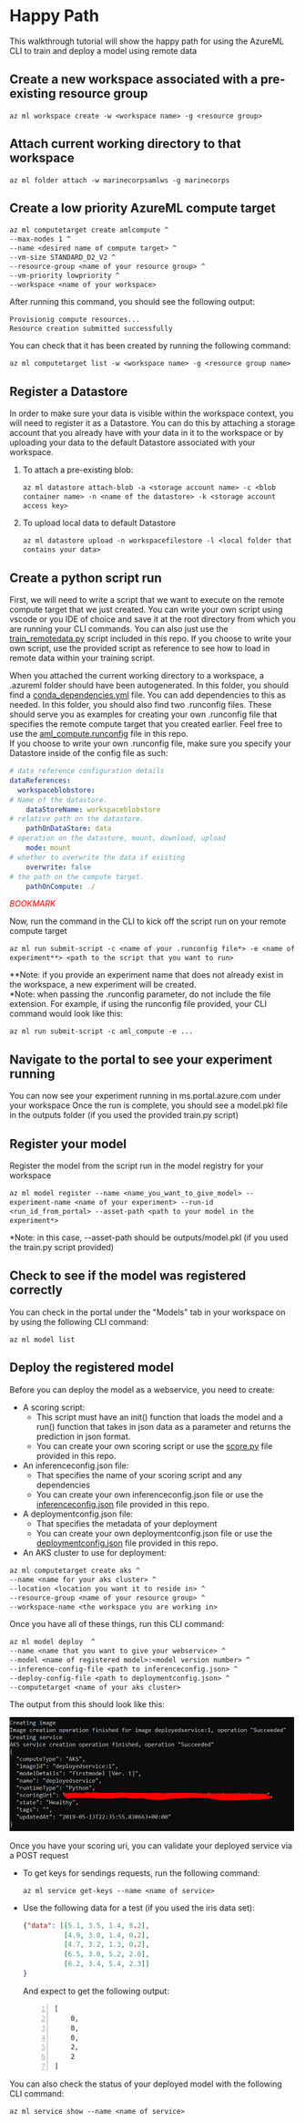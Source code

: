 # Happy Path
This walkthrough tutorial will show the happy path for using the AzureML CLI to train and deploy a model using remote data

## Create a new workspace associated with a pre-existing resource group
```console
az ml workspace create -w <workspace name> -g <resource group>
```

## Attach current working directory to that workspace 
```console
az ml folder attach -w marinecorpsamlws -g marinecorps
```
## Create a low priority AzureML compute target 
```console
az ml computetarget create amlcompute ^
--max-nodes 1 ^
--name <desired name of compute target> ^
--vm-size STANDARD_D2_V2 ^
--resource-group <name of your resource group> ^
--vm-priority lowpriority ^
--workspace <name of your workspace>
```
After running this command, you should see the following output:
```console
Provisionig compute resources...
Resource creation submitted successfully
```

You can check that it has been created by running the following command:
```console
az ml computetarget list -w <workspace name> -g <resource group name>
```
## Register a Datastore
In order to make sure your data is visible within the workspace context, you will need to register it as a Datastore. You can do this by attaching a storage account that you already have with your data in it to the workspace or by uploading your data to the default Datastore associated with your workspace.  
1) To attach a pre-existing blob:
    ```console
    az ml datastore attach-blob -a <storage account name> -c <blob container name> -n <name of the datastore> -k <storage account access key>
    ```
2) To upload local data to default Datastore
    ```console
    az ml datastore upload -n workspacefilestore -l <local folder that contains your data>
    ```

## Create a python script run
First, we will need to write a script that we want to execute on the remote compute target that we just created.
You can write your own script using vscode or you IDE of choice and save it at the root directory from which you are running your CLI commands.
You can also just use the [train_remotedata.py](train_remotedata.py) script included in this repo. If you choose to write your own script, use the provided script as reference to see how to load in remote data within your training script.

When you attached the current working directory to a workspace, a .azureml folder should have been autogenerated. 
In this folder, you should find a [conda_dependencies.yml](.azureml/conda_dependencies.yml) file. You can add dependencies to this as needed.
In this folder, you should also find two .runconfig files. These should serve you as examples for creating your own .runconfig file that specifies the remote compute target that you created earlier. Feel free to use the [aml_compute.runconfig](.azureml/aml_compute.runconfig) file in this repo.  
If you choose to write your own .runconfig file, make sure you specify your Datastore inside of the config file as such:
```yml
# data reference configuration details
dataReferences:
  workspaceblobstore:
# Name of the datastore.
    dataStoreName: workspaceblobstore
# relative path on the datastore.
    pathOnDataStore: data
# operation on the datastore, mount, download, upload
    mode: mount
# whether to overwrite the data if existing
    overwrite: false
# the path on the compute target.
    pathOnCompute: ./
```
<span style="color:red">*BOOKMARK*</span>

Now, run the command in the CLI to kick off the script run on your remote compute target
```console 
az ml run submit-script -c <name of your .runconfig file*> -e <name of experiment**> <path to the script that you want to run>
```
**Note: if you provide an experiment name that does not already exist in the workspace, a new experiment will be created.  
*Note: when passing the .runconfig parameter, do not include the file extension. For example, if using the runconfig file provided, your CLI command would look like this:
```console
az ml run submit-script -c aml_compute -e ...
``` 

## Navigate to the portal to see your experiment running
You can now see your experiment running in ms.portal.azure.com under your workspace
Once the run is complete, you should see a model.pkl file in the outputs folder (if you used the provided train.py script)

## Register your model 
Register the model from the script run in the model registry for your workspace
```console
az ml model register --name <name_you_want_to_give_model> --experiment-name <name of your experiment> --run-id <run_id_from_portal> --asset-path <path to your model in the experiment*>
```
*Note: in this case, --asset-path should be outputs/model.pkl (if you used the train.py script provided)

## Check to see if the model was registered correctly
You can check in the portal under the "Models" tab in your workspace on by using the following CLI command:
```console 
az ml model list
```

## Deploy the registered model
Before you can deploy the model as a webservice, you need to create:
* A scoring script:
    * This script must have an init() function that loads the model and a run() function that takes in json data as a parameter and returns the prediction in json format.
    * You can create your own scoring script or use the [score.py](score.py) file provided in this repo. 
* An inferenceconfig.json file:
    * That specifies the name of your scoring script and any dependencies
    * You can create your own inferenceconfig.json file or use the [inferenceconfig.json](.azureml/inferenceconfig.json) file provided in this repo.
* A deploymentconfig.json file:
    * That specifies the metadata of your deployment
    * You can create your own deploymentconfig.json file or use the [deploymentconfig.json](.azureml/deploymentconfig.json) file provided in this repo.
* An AKS cluster to use for deployment:
```console
az ml computetarget create aks ^
--name <name for your aks cluster> ^
--location <location you want it to reside in> ^
--resource-group <name of your resource group> ^
--workspace-name <the workspace you are working in>
```

Once you have all of these things, run this CLI command:
```console
az ml model deploy  ^
--name <name that you want to give your webservice> ^
--model <name of registered model>:<model version number> ^
--inference-config-file <path to inferenceconfig.json> ^
--deploy-config-file <path to deploymentconfig.json> ^
--computetarget <name of your aks cluster>
```

The output from this should look like this:

<img src="./media/image.png" width="500" height="200"/>

Once you have your scoring uri, you can validate your deployed service via a POST request
* To get keys for sendings requests, run the following command:
    ```console
    az ml service get-keys --name <name of service>
    ```
* Use the following data for a test (if you used the iris data set):
    ```json 
    {"data": [[5.1, 3.5, 1.4, 0.2],
              [4.9, 3.0, 1.4, 0.2],
              [4.7, 3.2, 1.3, 0.2], 
              [6.5, 3.0, 5.2, 2.0],
              [6.2, 3.4, 5.4, 2.3]]
    }
    ```
    And expect to get the following output:
    ```number
    [
        0,
        0,
        0,
        2,
        2
    ]
    ```

You can also check the status of your deployed model with the following CLI command:
```console
az ml service show --name <name of service>
```

